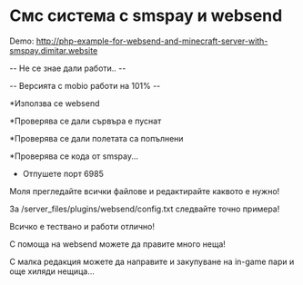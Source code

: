 # Смс система с smspay и websend

Demo: http://php-example-for-websend-and-minecraft-server-with-smspay.dimitar.website

-- Не се знае дали работи.. --

-- Версията с mobio работи на 101% -- 

*Използва се websend

*Проверява се дали сървъра е пуснат

*Проверява се дали полетата са попълнени

*Проверява се кода от smspay...

- Отпушете порт 6985

Моля прегледайте всички файлове и редактирайте каквото е нужно!

За /server_files/plugins/websend/config.txt следвайте точно примера!

Всичко е тествано и работи отлично!

С помоща на websend можете да правите много неща!

С малка редакция можете да направите и закупуване на in-game пари и още хиляди нещица...
 
